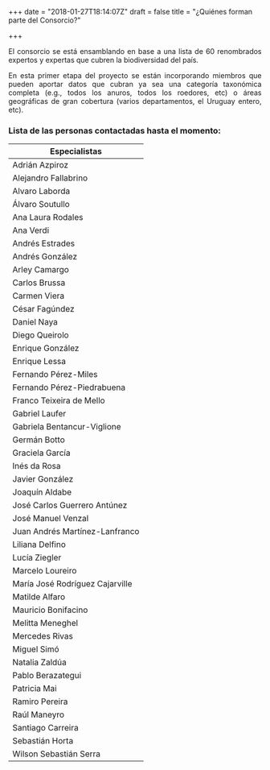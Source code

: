 +++
date = "2018-01-27T18:14:07Z"
draft = false
title = "¿Quiénes forman parte del Consorcio?"

+++

<p style='text-align: justify;'>
El consorcio se está ensamblando en base a una lista de 60 renombrados expertos y expertas que cubren la biodiversidad del país.
</p>

<p style='text-align: justify;'>
En esta primer etapa del proyecto se están incorporando miembros que pueden aportar datos que cubran ya sea una categoría taxonómica completa (e.g., todos los anuros, todos los roedores, etc) o áreas geográficas de gran cobertura (varios departamentos, el Uruguay entero, etc).
</p> 


### Lista de las personas contactadas hasta el momento:


| **Especialistas** |
|---------------------------------|
| Adrián Azpiroz |
| Alejandro Fallabrino |
| Alvaro Laborda |
| Álvaro Soutullo |
| Ana Laura Rodales |
| Ana Verdi |
| Andrés Estrades |
| Andrés González |
| Arley Camargo |
| Carlos Brussa |
| Carmen Viera |
| César Fagúndez |
| Daniel Naya |
| Diego Queirolo |
| Enrique González |
| Enrique Lessa |
| Fernando Pérez-Miles |
| Fernando Pérez-Piedrabuena |
| Franco Teixeira de Mello |
| Gabriel Laufer |
| Gabriela Bentancur-Viglione |
| Germán Botto |
| Graciela García |
| Inés da Rosa |
| Javier González |
| Joaquín Aldabe |
| José Carlos Guerrero Antúnez |
| José Manuel Venzal |
| Juan Andrés Martínez-Lanfranco |
| Liliana Delfino |
| Lucía Ziegler |
| Marcelo Loureiro |
| María José Rodríguez Cajarville |
| Matilde Alfaro |
| Mauricio Bonifacino |
| Melitta Meneghel |
| Mercedes Rivas |
| Miguel Simó |
| Natalia Zaldúa |
| Pablo Berazategui |
| Patricia Mai |
| Ramiro Pereira |
| Raúl Maneyro |
| Santiago Carreira |
| Sebastián Horta |
| Wilson Sebastián Serra |
<br />
